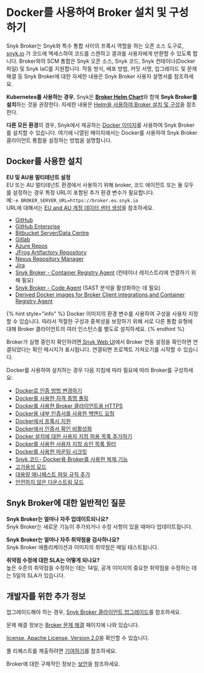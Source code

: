 # Docker를 사용하여 Broker 설치 및 구성하기

Snyk Broker는 Snyk와 특수 통합 사이의 프록시 역할을 하는 오픈 소스 도구로, [snyk.io](http://snyk.io/) 가 코드에 액세스하여 코드를 스캔하고 결과를 사용자에게 반환할 수 있도록 합니다. Broker와의 SCM 통합은 Snyk 오픈 소스, Snyk 코드, Snyk 컨테이너(Docker파일) 및 Snyk IaC를 지원합니다. 작동 방식, 배포 방법, 커밋 서명, 업그레이드 및 문제 해결 등 Snyk Broker에 대한 자세한 내용은 Snyk Broker 사용자 설명서를 참조하세요.

**Kubernetes를 사용하는 경우**, Snyk은 [**Broker Helm Chart**](https://github.com/snyk/snyk-broker-helm)와 함께 **Snyk Broker를 설치**하는 것을 권장한다. 자세한 내용은 [Helm을 사용하여 Broker 설치 및 구성](install-and-configure-broker-using-helm.md)을 참조한다.

**다른 모든 환경**의 경우, Snyk에서 제공하는 [Docker 이미지](https://github.com/snyk/broker)를 사용하여 Snyk Broker를 설치할 수 있습니다. 여기에 나열된 페이지에서는 Docker를 사용하여 Snyk Broker 클라이언트 통합을 설정하는 방법을 설명합니다.

## Docker를 사용한 설치

**EU 및 AU용 멀티테넌트 설정**\
EU 또는 AU 멀티테넌트 환경에서 사용하기 위해 broker, 코드 에이전트 또는 둘 모두를 설정하는 경우 특정 URL이 포함된 추가 환경 변수가 필요합니다.\
예:`-e BROKER_SERVER_URL=https://broker.eu.snyk.io`\
URL에 대해서는 [EU and AU 계정 데이터 센터 생성](https://docs.snyk.io/snyk-processes/data-residency-at-snyk#eu-and-au-datacenter-account-creation)을 참조하세요.

* [GitHub](github-install-and-configure-broker/broker-example-set-up-snyk-broker-with-github.md)
* [GitHub Enterprise](github-enterprise-install-and-configure-broker/setup-broker-with-github-enterprise.md)
* [Bitbucket Server/Data Centre](bitbucket-server-data-center-install-and-configure-broker/data-center.md)
* [Gitlab](gitlab-install-and-configure-broker/setup-broker-with-gitlab.md)
* [Azure Repos](azure-repos-install-and-configure-broker/setup-broker-with-azure-repos.md)
* [JFrog Artifactory Repository](artifactory-repository-install-and-configure-broker/set-up-snyk-broker-with-artifactory-repository.md)
* [Nexus Repository Manager](nexus-repository-install-and-configure-broker/set-up-snyk-broker-with-nexus-repository-manager.md)
* [Jira](jira-install-and-configure-broker/setup-broker-with-jira.md)
* [Snyk Broker - Container Registry Agent](../snyk-broker-container-registry-agent/) (컨테이너 레지스트리에 연결하기 위해 필요)
* [Snyk Broker - Code Agent](../snyk-broker-code-agent/) (SAST 분석을 활성화하는 데 필요)
* [Derived Docker images for Broker Client integrations and Container Registry Agent](derived-docker-images-for-broker-client-integrations-and-container-registry-agent.md)

{% hint style="info" %}
Docker 이미지의 환경 변수를 사용하여 구성을 사용자 지정할 수 있습니다. 따라서 적절한 구성과 중복성을 보장하기 위해 서로 다른 통합 유형에 대해 Broker 클라이언트의 여러 인스턴스를 별도로 설치하세요.
{% endhint %}

Broker가 실행 중인지 확인하려면[ Snyk Web UI](https://app.snyk.io)에서 Broker 연동 설정을 확인하면 연결되었다는 확인 메시지가 표시됩니다. 연결되면 프로젝트 가져오기를 시작할 수 있습니다.

Docker를 사용하여 설치하는 경우 다음 지침에 따라 필요에 따라 Broker를 구성하세요:

* [Docker로 인증 방법 변경하기](advanced-configuration-for-snyk-broker-docker-installation/changing-the-auth-method-with-docker.md)
* [Docker를 사용한 자격 증명 풀링](advanced-configuration-for-snyk-broker-docker-installation/credential-pooling-with-docker-and-helm.md)
* [Docker를 사용한 Broker 클라이언트용  HTTPS](advanced-configuration-for-snyk-broker-docker-installation/https-for-broker-client-with-docker.md)
* [Docker용 내부 인증서를 사용한 백엔드 요청 ](advanced-configuration-for-snyk-broker-docker-installation/backend-requests-with-an-internal-certificate-for-docker.md)&#x20;
* [Docker에서 프록시 지원](advanced-configuration-for-snyk-broker-docker-installation/proxy-support-with-docker.md)
* [Docker에서 인증서 확인 비활성화](advanced-configuration-for-snyk-broker-docker-installation/disable-certificate-verification-with-docker.md)
* [Docker 설치에 대한 사용자 지정 허용 목록 추가하기](broken-reference/)
* [Docker를 사용한 사용자 지정 승인 목록 필터](advanced-configuration-for-snyk-broker-docker-installation/custom-approved-listing-filter-with-docker.md)
* [Docker를 사용한 마운팅 시크릿](advanced-configuration-for-snyk-broker-docker-installation/mounting-secrets-with-docker.md)
* [Snyk 코드- Docker용 Broker를 사용한 복제 기능](advanced-configuration-for-snyk-broker-docker-installation/snyk-code-clone-capability-with-broker-for-docker.md)
* [고가용성 모드](../high-availability-mode.md)
* [대용량 매니페스트 파일 규칙 추가](advanced-configuration-for-snyk-broker-docker-installation/snyk-open-source-scans-sca-of-large-manifest-files-docker-setup.md)
* [안전하지 않은 다운스트림 모드](advanced-configuration-for-snyk-broker-docker-installation/insecure-downstream-mode.md)

## Snyk Broker에 대한 일반적인 질문

**Snyk Broker는 얼마나 자주 업데이트되나요?**\
Snyk Broker는 새로운 기능이 추가되거나 수정 사항이 있을 때마다 업데이트됩니다.

**Snyk Broker는 얼마나 자주 취약점을 검사하나요?**\
Snyk Broker 애플리케이션과 이미지의 취약점은 매일 테스트됩니다.

**취약점 수정에 대한 SLA는 어떻게 되나요?**\
높은 수준의 취약점을 수정하는 데는 14일, 공개 이미지의 중요한 취약점을 수정하는 데는 5일의 SLA가 있습니다.

## 개발자를 위한 추가 정보

업그레이드해야 하는 경우, [Snyk Broker 클라이언트 업그레이드](https://docs.snyk.io/snyk-admin/snyk-broker/upgrade-the-snyk-broker-client)를 참조하세요.

문제 해결 정보는 [Broker 문제 해결](https://docs.snyk.io/snyk-admin/snyk-broker/troubleshooting-broker) 페이지에 나와 있습니다.

&#x20;[license, Apache License, Version 2.0](https://github.com/snyk/broker/blob/master/LICENSE)을 확인할 수 있습니다.

풀 리퀘스트를 제출하려면 [기여하기](https://github.com/snyk/broker/blob/master/.github/CONTRIBUTING.md)를 참조하세요.

Broker에 대한 구체적인 정보는 [보안](https://github.com/snyk/broker/blob/master/SECURITY.md)을 참조하세요.
